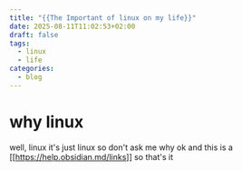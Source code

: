 ```yaml
---
title: "{{The Important of linux on my life}}"
date: 2025-08-11T11:02:53+02:00
draft: false
tags:
  - linux
  - life
categories:
  - blog
---
```

# why linux
well, linux it's just linux so don't ask me why ok
and this is a [[https://help.obsidian.md/links]]
so that's it